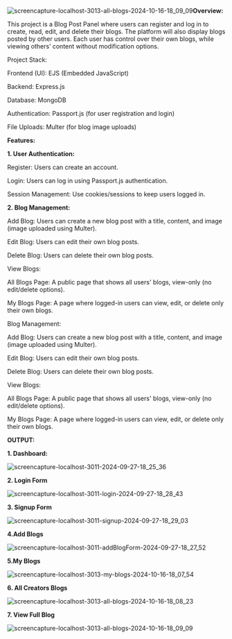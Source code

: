 ![screencapture-localhost-3013-all-blogs-2024-10-16-18_09_09](https://github.com/user-attachments/assets/9ab6bca0-afd7-4dfc-9083-d7879351bfa7)**Overview:**




This project is a Blog Post Panel where users can register and log in to create, read, edit, and delete their blogs. The platform will also display blogs posted by other users. Each user has control over their own blogs, while viewing others’ content without modification options.



Project Stack:



Frontend (UI): EJS (Embedded JavaScript)



Backend: Express.js



Database: MongoDB



Authentication: Passport.js (for user registration and login)



File Uploads: Multer (for blog image uploads)





**Features:**



**1. User Authentication:**




Register: Users can create an account.



Login: Users can log in using Passport.js authentication.



Session Management: Use cookies/sessions to keep users logged in.





**2. Blog Management:**


Add Blog: Users can create a new blog post with a title, content, and image (image uploaded using Multer).



Edit Blog: Users can edit their own blog posts.



Delete Blog: Users can delete their own blog posts.



View Blogs:



All Blogs Page: A public page that shows all users' blogs, view-only (no edit/delete options).



My Blogs Page: A page where logged-in users can view, edit, or delete only their own blogs.





Blog Management:



Add Blog: Users can create a new blog post with a title, content, and image (image uploaded using Multer).



Edit Blog: Users can edit their own blog posts.



Delete Blog: Users can delete their own blog posts.



View Blogs:



All Blogs Page: A public page that shows all users' blogs, view-only (no edit/delete options).



My Blogs Page: A page where logged-in users can view, edit, or delete only their own blogs.






**OUTPUT:**



**1. Dashboard:**

![screencapture-localhost-3011-2024-09-27-18_25_36](https://github.com/user-attachments/assets/2fdbca3a-61b8-4107-b595-10a3b71bbc09)




**2. Login Form**

![screencapture-localhost-3011-login-2024-09-27-18_28_43](https://github.com/user-attachments/assets/f5464d6d-974a-40a8-8fc3-9dd4d194dedf)



**3. Signup Form**

![screencapture-localhost-3011-signup-2024-09-27-18_29_03](https://github.com/user-attachments/assets/3f9d5137-af21-4aeb-9b24-23bbe15d40a6)



**4.Add Blogs**

![screencapture-localhost-3011-addBlogForm-2024-09-27-18_27_52](https://github.com/user-attachments/assets/d1c6c533-4671-45e7-b0b6-bcfadd8f3fb2)




**5.My Blogs**

![screencapture-localhost-3013-my-blogs-2024-10-16-18_07_54](https://github.com/user-attachments/assets/d13f3d81-5c64-4367-8c64-2ed59b7b617e)




**6. All Creators Blogs**

![screencapture-localhost-3013-all-blogs-2024-10-16-18_08_23](https://github.com/user-attachments/assets/e47bc18b-499c-4cab-b767-6fa9026f57cc)




**7. View Full Blog**

![screencapture-localhost-3013-all-blogs-2024-10-16-18_09_09](https://github.com/user-attachments/assets/0aa0ee40-4ec5-4119-87c5-81aa1fef55d9)



